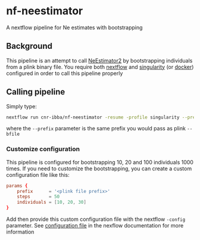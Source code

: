 # nf-neestimator

A nextflow pipeline for Ne estimates with bootstrapping

## Background

This pipeline is an attempt to call [NeEstimator2](http://www.molecularfisherieslaboratory.com.au/neestimator-software/)
by bootstrapping individuals from a plink binary file. You require both
[nextflow](https://www.nextflow.io/) and [singularity](https://apptainer.org/)
(or [docker](https://www.docker.com/)) configured in order to call this pipeline
properly

## Calling pipeline

Simply type:

```bash
nextflow run cnr-ibba/nf-neestimator -resume -profile singularity --prefix <plink file prefix>
```

where the ``--prefix`` parameter is the same prefix you would pass as plink ``--bfile``

### Customize configuration

This pipeline is configured for bootstrapping 10, 20 and 100 individuals 1000
times. If you need to customize the bootstrapping, you can create a custom
configuration file like this:

```conf
params {
    prefix      = '<plink file prefix>'
    steps       = 50
    individuals = [10, 20, 30]
}
```

Add then provide this custom configuration file with the nextflow `-config`
parameter. See [configuration file](https://www.nextflow.io/docs/latest/config.html#configuration-file)
in the nexflow documentation for more information
